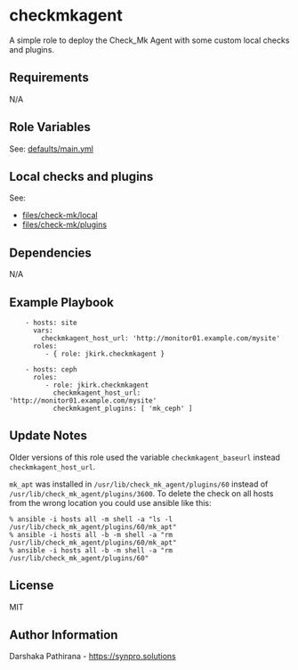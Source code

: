 checkmkagent
============

A simple role to deploy the Check_Mk Agent with some custom local checks and plugins.

Requirements
------------

N/A

Role Variables
--------------

See: [defaults/main.yml](https://github.com/jkirk/ansible-role-checkmkagent/tree/master/defaults/main.yml)

Local checks and plugins
------------------------

See:

* [files/check-mk/local](https://github.com/jkirk/ansible-role-checkmkagent/tree/master/files/check-mk/local)
* [files/check-mk/plugins](https://github.com/jkirk/ansible-role-checkmkagent/tree/master/files/check-mk/plugins)

Dependencies
------------

N/A

Example Playbook
----------------

```
    - hosts: site
      vars:
        checkmkagent_host_url: 'http://monitor01.example.com/mysite'
      roles:
         - { role: jkirk.checkmkagent }

    - hosts: ceph
      roles:
         - role: jkirk.checkmkagent
           checkmkagent_host_url: 'http://monitor01.example.com/mysite'
           checkmkagent_plugins: [ 'mk_ceph' ]
```

Update Notes
------------

Older versions of this role used the variable `checkmkagent_baseurl` instead `checkmkagent_host_url`.

`mk_apt` was installed in `/usr/lib/check_mk_agent/plugins/60` instead of `/usr/lib/check_mk_agent/plugins/3600`.
To delete the check on all hosts from the wrong location you could use ansible like this:

```
% ansible -i hosts all -m shell -a "ls -l /usr/lib/check_mk_agent/plugins/60/mk_apt"
% ansible -i hosts all -b -m shell -a "rm /usr/lib/check_mk_agent/plugins/60/mk_apt"
% ansible -i hosts all -b -m shell -a "rm /usr/lib/check_mk_agent/plugins/60"

```

License
-------

MIT

Author Information
------------------

Darshaka Pathirana - https://synpro.solutions

